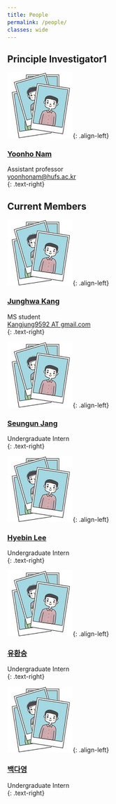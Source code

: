 ```yaml
---
title: People
permalink: /people/
classes: wide
---
```


## Principle Investigator1


![image-left](/assets/images/people/person.JPG){: .align-left}

### [Yoonho Nam](https://yoonhonam.github.io/)    


Assistant professor    
[yoonhonam@hufs.ac.kr](mailto:yoonhonam@hufs.ac.kr)    
{: .text-right}







####

## Current Members


![image-left](/assets/images/people/person.JPG){: .align-left}

### [Junghwa Kang]()   


MS student    
[Kangjung9592 AT gmail.com]()    
{: .text-right}




![image-left](/assets/images/people/person.JPG){: .align-left}

### [Seungun Jang]()    


Undergraduate Intern    
{: .text-right}  




![image-left](/assets/images/people/person.JPG){: .align-left}

### [Hyebin Lee]()    


Undergraduate Intern    
{: .text-right}




![image-left](/assets/images/people/person.JPG){: .align-left}

### [유환승]()    


Undergraduate Intern    
{: .text-right}




![image-left](/assets/images/people/person.JPG){: .align-left}

### [백다영]()    


Undergraduate Intern    
{: .text-right}
